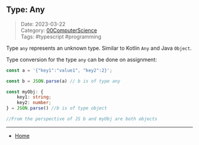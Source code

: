 ## Type: Any
 
>Date: 2023-03-22  
>Category: [00ComputerScience](links/00ComputerScience.md)  
>Tags: #typescript #programming 

Type `any` represents an unknown type. Similar to Kotlin `Any` and Java `Object`.

Type conversion for the type `any` can be done on assignment:
```ts
const a = '{"key1":"value1", "key2":2}';

const b = JSON.parse(a) // b is of type any

const myObj: {
	key1: string;
	key2: number;
} = JSON.parse() //b is of type object

//From the perspective of JS b and myObj are both objects
```

---
- [Home](https://heartthymes.github.io)